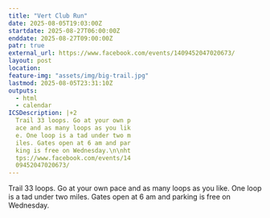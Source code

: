 ```yaml
---
title: "Vert Club Run"
date: 2025-08-05T19:03:00Z
startdate: 2025-08-27T06:00:00Z
enddate: 2025-08-27T09:00:00Z
patr: true
external_url: https://www.facebook.com/events/1409452047020673/
layout: post
location: 
feature-img: "assets/img/big-trail.jpg"
lastmod: 2025-08-05T23:31:10Z
outputs:
  - html
  - calendar
ICSDescription: |+2
  Trail 33 loops. Go at your own p  ace and as many loops as you lik  e. One loop is a tad under two m  iles. Gates open at 6 am and par  king is free on Wednesday.\n\nht  tps://www.facebook.com/events/14  09452047020673/
---
```


Trail 33 loops. Go at your own pace and as many loops as you like. One loop is a tad under two miles. Gates open at 6 am and parking is free on Wednesday.<br>
  <br>
  
